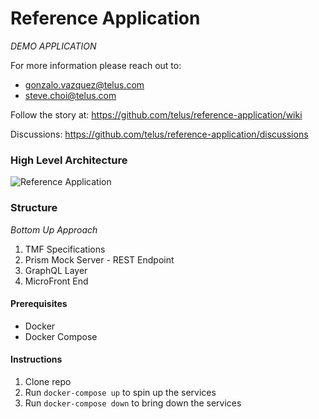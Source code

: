# Reference Application

*DEMO APPLICATION*

For more information please reach out to:
- gonzalo.vazquez@telus.com
- steve.choi@telus.com

Follow the story at: https://github.com/telus/reference-application/wiki

Discussions: https://github.com/telus/reference-application/discussions

### High Level Architecture

![Reference Application](https://user-images.githubusercontent.com/1566236/137525278-8bed145b-ffb8-464a-b83f-ed724a502ad8.png)

### Structure

*Bottom Up Approach*

1. TMF Specifications
2. Prism Mock Server - REST Endpoint
3. GraphQL Layer
4. MicroFront End

#### Prerequisites 

- Docker
- Docker Compose

#### Instructions

1. Clone repo
2. Run `docker-compose up` to spin up the services
3. Run `docker-compose down` to bring down the services